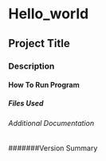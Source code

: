 # Hello_world
## Project Title 
### Description
#### How To Run Program
##### Files Used
###### Additional Documentation 
#######Version Summary
